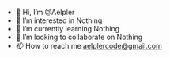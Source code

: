 - 👋 Hi, I’m @Aelpler
- 👀 I’m interested in Nothing
- 🌱 I’m currently learning Nothing
- 💞️ I’m looking to collaborate on Nothing
- 📫 How to reach me aelplercode@gmail.com
